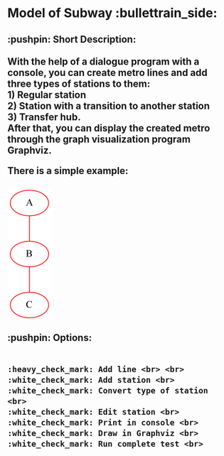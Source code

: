 <h1> Model of Subway :bullettrain_side: </h1>
  <h2>
  <p>
  :pushpin: Short Description: <br> <br>
  With the help of a dialogue program with a console, you can create metro lines and add three types of stations to them: <br> 
  1) Regular station <br>
  2) Station with a transition to another station <br> 
  3) Transfer hub. <br>
  After that, you can display the created metro through the graph visualization program Graphviz.
  </p>
  
  There is a simple example: <br> <br>
  <img src = "https://github.com/Sborzov456/subway-model/blob/master/img/subway.png">
  
  <p>
  :pushpin: Options: <br> <br> 
  
    :heavy_check_mark: Add line <br> <br>
    :white_check_mark: Add station <br>
    :white_check_mark: Convert type of station <br>
    :white_check_mark: Edit station <br>
    :white_check_mark: Print in console <br>
    :white_check_mark: Draw in Graphviz <br>
    :white_check_mark: Run complete test <br>
  </p>
  </h2>

